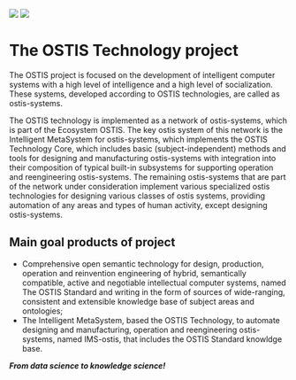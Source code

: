 ![](https://komarev.com/ghpvc/?username=ostis-ai)
[![](https://img.shields.io/badge/YouTube-FF0000?style=for-the-badge&logo=youtube&logoColor=white)](https://www.youtube.com/channel/UCjSsaMx_DmA_LEnG4Rzadpw)

# The OSTIS Technology project

The OSTIS project is focused on the development of intelligent computer systems with a high level of intelligence and a high level of socialization. 
These systems, developed according to OSTIS technologies, are called as ostis-systems.

The OSTIS technology is implemented as a network of ostis-systems, which is part of the Ecosystem OSTIS. The key ostis system of this network is 
the Intelligent MetaSystem for ostis-systems, which implements the OSTIS Technology Core, which includes basic (subject-independent) methods and 
tools for designing and manufacturing ostis-systems with integration into their composition of typical built-in subsystems for supporting operation and 
reengineering ostis-systems. The remaining ostis-systems that are part of the network under consideration implement various specialized ostis 
technologies for designing various classes of ostis systems, providing automation of any areas and types of human activity, except designing ostis-systems.

## Main goal products of project

- Comprehensive open semantic technology for design, production, operation and reinvention engineering of hybrid, semantically compatible, active and 
negotiable intellectual computer systems, named The OSTIS Standard and writing in the form of sources of wide-ranging, consistent and extensible 
knowledge base of subject areas and ontologies;
- The Intelligent MetaSystem, based the OSTIS Technology, to automate designing and manufacturing, operation and reengineering ostis-systems, 
named IMS-ostis, that includes the OSTIS Standard knowldge base.

***From data science to knowledge science!***
